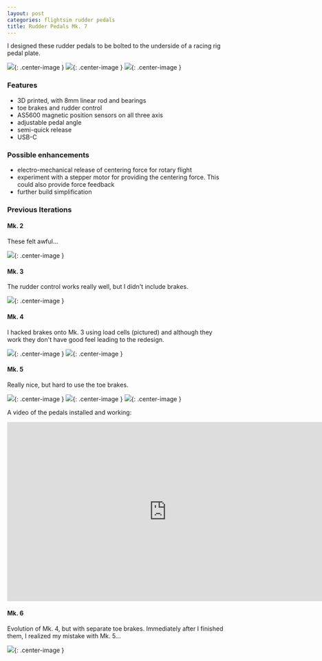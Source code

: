 ```yaml
---
layout: post
categories: flightsim rudder pedals
title: Rudder Pedals Mk. 7
---
```


I designed these rudder pedals to be bolted to the underside of a racing rig pedal plate. 

![](/assets/pedals/mk7.JPG){: .center-image }
![](/assets/pedals/mk7b.JPG){: .center-image }
![](/assets/pedals/mk7c.JPG){: .center-image }


### Features

- 3D printed, with 8mm linear rod and bearings
- toe brakes and rudder control
- AS5600 magnetic position sensors on all three axis 
- adjustable pedal angle
- semi-quick release
- USB-C

### Possible enhancements

- electro-mechanical release of centering force for rotary flight
- experiment with a stepper motor for providing the centering force. This could also provide force feedback
- further build simplification

### Previous Iterations

#### Mk. 2

These felt awful...

![](/assets/pedals/mk2.jpg){: .center-image }

#### Mk. 3

The rudder control works really well, but I didn't include brakes. 

![](/assets/pedals/mk3.jpg){: .center-image }

#### Mk. 4

I hacked brakes onto Mk. 3 using load cells (pictured) and although they work they don't have good feel leading to the redesign.

![](/assets/pedals/mk4.JPG){: .center-image }
![](/assets/pedals/mk4b.JPG){: .center-image }

#### Mk. 5

Really nice, but hard to use the toe brakes. 

![](/assets/pedals/IMG_1098.JPG){: .center-image }
![](/assets/pedals/IMG_1099.JPG){: .center-image }
![](/assets/pedals/IMG_1101.JPG){: .center-image }

A video of the pedals installed and working:

<iframe class="center-image" width="740" height="416" src="https://www.youtube.com/embed/uUZPqIRWfbc?si=ZAByA4UAvtkQvIKs" title="YouTube video player" frameborder="0" allow="accelerometer; autoplay; clipboard-write; encrypted-media; gyroscope; picture-in-picture; web-share" referrerpolicy="strict-origin-when-cross-origin" allowfullscreen></iframe>

#### Mk. 6

Evolution of Mk. 4, but with separate toe brakes. Immediately after I finished them, I realized my mistake with Mk. 5... 

![](/assets/pedals/mk6.JPG){: .center-image }

